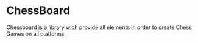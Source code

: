 # ChessBoard
Chessboard is a library wich provide all elements in order to create Chess Games on all platforms
